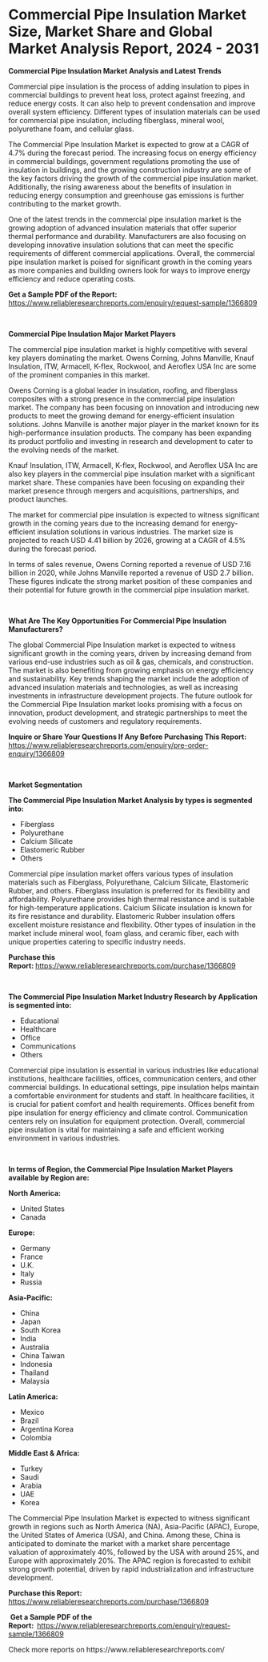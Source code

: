 <p><h1>Commercial Pipe Insulation Market Size, Market Share and Global Market Analysis Report, 2024 - 2031</h1></p><p><strong>Commercial Pipe Insulation Market Analysis and Latest Trends</strong></p>
<p><p>Commercial pipe insulation is the process of adding insulation to pipes in commercial buildings to prevent heat loss, protect against freezing, and reduce energy costs. It can also help to prevent condensation and improve overall system efficiency. Different types of insulation materials can be used for commercial pipe insulation, including fiberglass, mineral wool, polyurethane foam, and cellular glass.</p><p>The Commercial Pipe Insulation Market is expected to grow at a CAGR of 4.7% during the forecast period. The increasing focus on energy efficiency in commercial buildings, government regulations promoting the use of insulation in buildings, and the growing construction industry are some of the key factors driving the growth of the commercial pipe insulation market. Additionally, the rising awareness about the benefits of insulation in reducing energy consumption and greenhouse gas emissions is further contributing to the market growth.</p><p>One of the latest trends in the commercial pipe insulation market is the growing adoption of advanced insulation materials that offer superior thermal performance and durability. Manufacturers are also focusing on developing innovative insulation solutions that can meet the specific requirements of different commercial applications. Overall, the commercial pipe insulation market is poised for significant growth in the coming years as more companies and building owners look for ways to improve energy efficiency and reduce operating costs.</p></p>
<p><strong>Get a Sample PDF of the Report:&nbsp;</strong> <a href="https://www.reliableresearchreports.com/enquiry/request-sample/1366809">https://www.reliableresearchreports.com/enquiry/request-sample/1366809</a></p>
<p>&nbsp;</p>
<p><strong>Commercial Pipe Insulation Major Market Players</strong></p>
<p><p>The commercial pipe insulation market is highly competitive with several key players dominating the market. Owens Corning, Johns Manville, Knauf Insulation, ITW, Armacell, K-flex, Rockwool, and Aeroflex USA Inc are some of the prominent companies in this market.</p><p>Owens Corning is a global leader in insulation, roofing, and fiberglass composites with a strong presence in the commercial pipe insulation market. The company has been focusing on innovation and introducing new products to meet the growing demand for energy-efficient insulation solutions. Johns Manville is another major player in the market known for its high-performance insulation products. The company has been expanding its product portfolio and investing in research and development to cater to the evolving needs of the market.</p><p>Knauf Insulation, ITW, Armacell, K-flex, Rockwool, and Aeroflex USA Inc are also key players in the commercial pipe insulation market with a significant market share. These companies have been focusing on expanding their market presence through mergers and acquisitions, partnerships, and product launches.</p><p>The market for commercial pipe insulation is expected to witness significant growth in the coming years due to the increasing demand for energy-efficient insulation solutions in various industries. The market size is projected to reach USD 4.41 billion by 2026, growing at a CAGR of 4.5% during the forecast period.</p><p>In terms of sales revenue, Owens Corning reported a revenue of USD 7.16 billion in 2020, while Johns Manville reported a revenue of USD 2.7 billion. These figures indicate the strong market position of these companies and their potential for future growth in the commercial pipe insulation market.</p></p>
<p>&nbsp;</p>
<p><strong>What Are The Key Opportunities For Commercial Pipe Insulation Manufacturers?</strong></p>
<p><p>The global Commercial Pipe Insulation market is expected to witness significant growth in the coming years, driven by increasing demand from various end-use industries such as oil & gas, chemicals, and construction. The market is also benefiting from growing emphasis on energy efficiency and sustainability. Key trends shaping the market include the adoption of advanced insulation materials and technologies, as well as increasing investments in infrastructure development projects. The future outlook for the Commercial Pipe Insulation market looks promising with a focus on innovation, product development, and strategic partnerships to meet the evolving needs of customers and regulatory requirements.</p></p>
<p><strong>Inquire or Share Your Questions If Any Before Purchasing This Report:</strong> <a href="https://www.reliableresearchreports.com/enquiry/pre-order-enquiry/1366809">https://www.reliableresearchreports.com/enquiry/pre-order-enquiry/1366809</a></p>
<p>&nbsp;</p>
<p><strong>Market Segmentation</strong></p>
<p><strong>The Commercial Pipe Insulation Market Analysis by types is segmented into:</strong></p>
<p><ul><li>Fiberglass</li><li>Polyurethane</li><li>Calcium Silicate</li><li>Elastomeric Rubber</li><li>Others</li></ul></p>
<p><p>Commercial pipe insulation market offers various types of insulation materials such as Fiberglass, Polyurethane, Calcium Silicate, Elastomeric Rubber, and others. Fiberglass insulation is preferred for its flexibility and affordability. Polyurethane provides high thermal resistance and is suitable for high-temperature applications. Calcium Silicate insulation is known for its fire resistance and durability. Elastomeric Rubber insulation offers excellent moisture resistance and flexibility. Other types of insulation in the market include mineral wool, foam glass, and ceramic fiber, each with unique properties catering to specific industry needs.</p></p>
<p><strong>Purchase this Report:&nbsp;</strong><a href="https://www.reliableresearchreports.com/purchase/1366809">https://www.reliableresearchreports.com/purchase/1366809</a></p>
<p>&nbsp;</p>
<p><strong>The Commercial Pipe Insulation Market Industry Research by Application is segmented into:</strong></p>
<p><ul><li>Educational</li><li>Healthcare</li><li>Office</li><li>Communications</li><li>Others</li></ul></p>
<p><p>Commercial pipe insulation is essential in various industries like educational institutions, healthcare facilities, offices, communication centers, and other commercial buildings. In educational settings, pipe insulation helps maintain a comfortable environment for students and staff. In healthcare facilities, it is crucial for patient comfort and health requirements. Offices benefit from pipe insulation for energy efficiency and climate control. Communication centers rely on insulation for equipment protection. Overall, commercial pipe insulation is vital for maintaining a safe and efficient working environment in various industries.</p></p>
<p>&nbsp;</p>
<p><strong>In terms of Region, the Commercial Pipe Insulation Market Players available by Region are:</strong></p>
<p>
    <p> <strong> North America: </strong>
        <ul>
            <li>United States</li>
            <li>Canada</li>
        </ul>
        </p> 
    <p> <strong> Europe: </strong>
        <ul>
            <li>Germany</li>
            <li>France</li>
            <li>U.K.</li>
            <li>Italy</li>
            <li>Russia</li>
        </ul>
        </p> 
    <p> <strong> Asia-Pacific: </strong>
        <ul>
            <li>China</li>
            <li>Japan</li>
            <li>South Korea</li>
            <li>India</li>
            <li>Australia</li>
            <li>China Taiwan</li>
            <li>Indonesia</li>
            <li>Thailand</li>
            <li>Malaysia</li>
        </ul>
        </p> 
    <p> <strong> Latin America: </strong>
        <ul>
            <li>Mexico</li>
            <li>Brazil</li>
            <li>Argentina Korea</li>
            <li>Colombia</li>
        </ul>
        </p> 
    <p> <strong> Middle East & Africa: </strong>
        <ul>
            <li>Turkey</li>
            <li>Saudi</li>
            <li>Arabia</li>
            <li>UAE</li>
            <li>Korea</li>
        </ul>
    </p>
    </p>
<p><p>The Commercial Pipe Insulation Market is expected to witness significant growth in regions such as North America (NA), Asia-Pacific (APAC), Europe, the United States of America (USA), and China. Among these, China is anticipated to dominate the market with a market share percentage valuation of approximately 40%, followed by the USA with around 25%, and Europe with approximately 20%. The APAC region is forecasted to exhibit strong growth potential, driven by rapid industrialization and infrastructure development.</p></p>
<p><strong>Purchase this Report: </strong><a href="https://www.reliableresearchreports.com/purchase/1366809">https://www.reliableresearchreports.com/purchase/1366809</a></p>
<p>&nbsp;<strong>Get a Sample PDF of the Report:&nbsp;&nbsp;</strong><a href="https://www.reliableresearchreports.com/enquiry/request-sample/1366809">https://www.reliableresearchreports.com/enquiry/request-sample/1366809</a></p>
<p><strong></strong></p>
<p>Check more reports on https://www.reliableresearchreports.com/</p>
